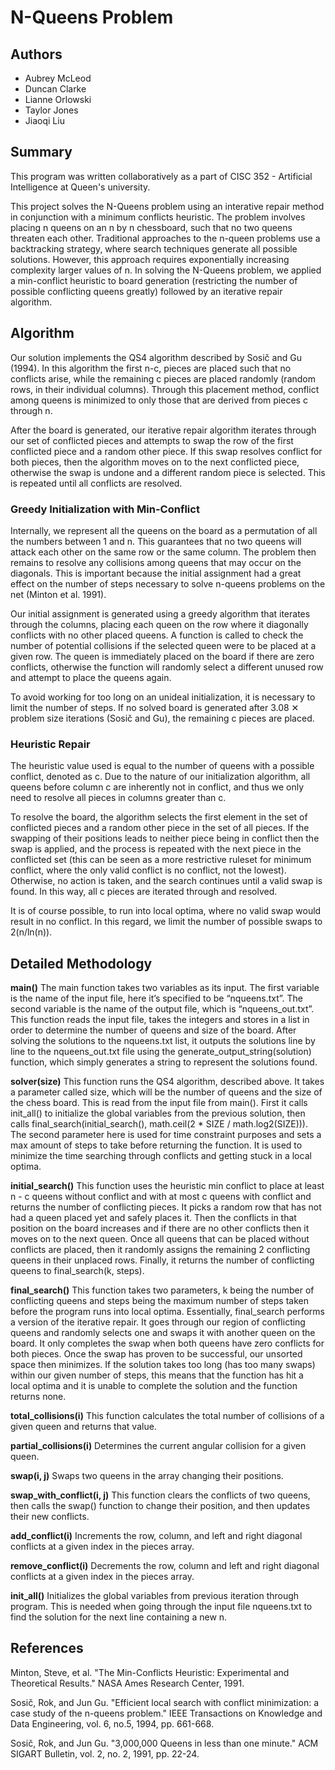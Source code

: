 # N-Queens Problem

## Authors

- Aubrey McLeod
- Duncan Clarke
- Lianne Orlowski
- Taylor Jones
- Jiaoqi Liu

## Summary

This program was written collaboratively as a part of CISC 352 - Artificial Intelligence at Queen's university.

This project solves the N-Queens problem using an interative repair method in conjunction with a minimum conflicts heuristic. The problem involves placing n queens on an n by n chessboard, such that no two queens threaten each other. Traditional approaches to the n-queen problems use a backtracking strategy, where search techniques generate all possible solutions. However, this approach requires exponentially increasing complexity larger values of n. In solving the N-Queens problem, we applied a min-conflict heuristic to board generation (restricting the number of possible conflicting queens greatly) followed by an iterative repair algorithm.

## Algorithm

Our solution implements the QS4 algorithm described by Sosič and Gu (1994). In this algorithm the first n-c, pieces are placed such that no conflicts arise, while the remaining c pieces are placed randomly (random rows, in their individual columns). Through this placement method, conflict among queens is minimized to only those that are derived from pieces c through n.

After the board is generated, our iterative repair algorithm iterates through our set of conflicted
pieces and attempts to swap the row of the first conflicted piece and a random other piece. If this swap resolves conflict for both pieces, then the algorithm moves on to the next conflicted piece, otherwise the swap is undone and a different random piece is selected. This is repeated until all conflicts are resolved.

### Greedy Initialization with Min-Conflict

Internally, we represent all the queens on the board as a permutation of all the numbers between 1 and n. This guarantees that no two queens will attack each other on the same row or the same column. The problem then remains to resolve any collisions among queens that may occur on the diagonals. This is important because the initial assignment had a great effect on the number of steps
necessary to solve n-queens problems on the net (Minton et al. 1991).

Our initial assignment is generated using a greedy algorithm that iterates through the columns, placing each queen on the row where it diagonally conflicts with no other placed queens. A function is called to check the number of potential collisions if the selected queen were to be placed at a given row. The queen is immediately placed on the board if there are zero conflicts, otherwise the function will randomly select a different unused row and attempt to place the queens again.

To avoid working for too long on an unideal initialization, it is necessary to limit the number of steps. If no solved board is generated after 3.08 ✕ problem size iterations (Sosič and Gu), the remaining c pieces are placed.

### Heuristic Repair

The heuristic value used is equal to the number of queens with a possible conflict, denoted as c. Due to the nature of our initialization algorithm, all queens before column c are inherently not in conflict, and thus we only need to resolve all pieces in columns greater than c.

To resolve the board, the algorithm selects the first element in the set of conflicted pieces and a random other piece in the set of all pieces. If the swapping of their positions leads to neither piece being in conflict then the swap is applied, and the process is repeated with the next piece in the
conflicted set (this can be seen as a more restrictive ruleset for minimum conflict, where the only valid conflict is no conflict, not the lowest). Otherwise, no action is taken, and the search continues until a valid swap is found. In this way, all c pieces are iterated through and resolved.

It is of course possible, to run into local optima, where no valid swap would result in no conflict. In this regard, we limit the number of possible swaps to 2(n/ln(n)).

## Detailed Methodology

**main()**
The main function takes two variables as its input. The first variable is the name of the input file, here it’s specified to be “nqueens.txt”. The second variable is the name of the output file, which is “nqueens_out.txt”. This function reads the input file, takes the integers and stores in a list in order
to determine the number of queens and size of the board. After solving the solutions to the nqueens.txt list, it outputs the solutions line by line to the nqueens_out.txt file using the generate_output_string(solution) function, which simply generates a string to represent the solutions found.

**solver(size)**
This function runs the QS4 algorithm, described above. It takes a parameter called size, which will be the number of queens and the size of the chess board. This is read from the input file from main(). First it calls init_all() to initialize the global variables from the previous solution, then calls final_search(initial_search(), math.ceil(2 \* SIZE / math.log2(SIZE))). The second parameter here is used for time constraint purposes and sets a max amount of steps to take before returning the function. It is used to minimize the time searching through conflicts and getting stuck in a local optima.

**initial_search()**
This function uses the heuristic min conflict to place at least n - c queens without conflict and with at most c queens with conflict and returns the number of conflicting pieces. It picks a random row that has not had a queen placed yet and safely places it. Then the conflicts in that position on the board increases and if there are no other conflicts then it moves on to the next queen. Once all
queens that can be placed without conflicts are placed, then it randomly assigns the remaining 2 conflicting queens in their unplaced rows. Finally, it returns the number of conflicting queens to final_search(k, steps).

**final_search()**
This function takes two parameters, k being the number of conflicting queens and steps being the maximum number of steps taken before the program runs into local optima. Essentially, final_search performs a version of the iterative repair. It goes through our region of conflicting queens and randomly selects one and swaps it with another queen on the board. It only completes the swap when both queens have zero conflicts for both pieces. Once the swap has proven to be successful, our unsorted space then minimizes. If the solution takes too long (has too many swaps) within our given number of steps, this means that the function has hit a local optima and it is unable to complete the solution and the function returns none.

**total_collisions(i)**
This function calculates the total number of collisions of a given queen and returns that value.

**partial_collisions(i)**
Determines the current angular collision for a given queen.

**swap(i, j)**
Swaps two queens in the array changing their positions.

**swap_with_conflict(i, j)**
This function clears the conflicts of two queens, then calls the swap() function to change their position, and then updates their new conflicts.

**add_conflict(i)**
Increments the row, column, and left and right diagonal conflicts at a given index in the pieces array.

**remove_conflict(i)**
Decrements the row, column and left and right diagonal conflicts at a given index in the pieces array.

**init_all()**
Initializes the global variables from previous iteration through program. This is needed when going through the input file nqueens.txt to find the solution for the next line containing a new n.

## References

Minton, Steve, et al. "The Min-Conflicts Heuristic: Experimental and Theoretical Results." NASA Ames Research Center, 1991.

Sosič, Rok, and Jun Gu. "Efficient local search with conflict minimization: a case study of the n-queens problem." IEEE Transactions on Knowledge and Data Engineering, vol. 6, no.5, 1994, pp. 661-668.

Sosič, Rok, and Jun Gu. "3,000,000 Queens in less than one minute." ACM SIGART Bulletin, vol. 2, no. 2, 1991, pp. 22-24.
